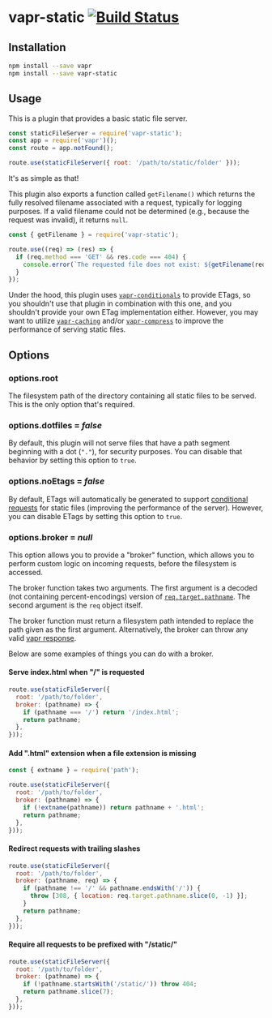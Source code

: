 # vapr-static [![Build Status](https://travis-ci.org/JoshuaWise/vapr-static.svg?branch=master)](https://travis-ci.org/JoshuaWise/vapr-static)

## Installation

```bash
npm install --save vapr
npm install --save vapr-static
```

## Usage

This is a plugin that provides a basic static file server.

```js
const staticFileServer = require('vapr-static');
const app = require('vapr')();
const route = app.notFound();

route.use(staticFileServer({ root: '/path/to/static/folder' }));
```

It's as simple as that!

This plugin also exports a function called `getFilename()` which returns the fully resolved filename associated with a request, typically for logging purposes. If a valid filename could not be determined (e.g., because the request was invalid), it returns `null`.

```js
const { getFilename } = require('vapr-static');

route.use((req) => (res) => {
  if (req.method === 'GET' && res.code === 404) {
    console.error(`The requested file does not exist: ${getFilename(req)}`);
  }
});
```

Under the hood, this plugin uses [`vapr-conditionals`](https://github.com/JoshuaWise/vapr-conditionals) to provide ETags, so you shouldn't use that plugin in combination with this one, and you shouldn't provide your own ETag implementation either. However, you may want to utilize [`vapr-caching`](https://github.com/JoshuaWise/vapr-caching) and/or [`vapr-compress`](https://github.com/JoshuaWise/vapr-compress) to improve the performance of serving static files.

## Options

### options.root

The filesystem path of the directory containing all static files to be served. This is the only option that's required.

### options.dotfiles = *false*

By default, this plugin will not serve files that have a path segment beginning with a dot (`"."`), for security purposes. You can disable that behavior by setting this option to `true`.

### options.noEtags = *false*

By default, ETags will automatically be generated to support [conditional requests](https://developer.mozilla.org/en-US/docs/Web/HTTP/Conditional_requests) for static files (improving the performance of the server). However, you can disable ETags by setting this option to `true`.

### options.broker = *null*

This option allows you to provide a "broker" function, which allows you to perform custom logic on incoming requests, before the filesystem is accessed.

The broker function takes two arguments. The first argument is a decoded (not containing percent-encodings) version of [`req.target.pathname`](https://github.com/JoshuaWise/vapr/blob/master/docs/reference/request.md#target---object). The second argument is the `req` object itself.

The broker function must return a filesystem path intended to replace the path given as the first argument. Alternatively, the broker can throw any valid [vapr response](https://github.com/JoshuaWise/vapr/blob/master/docs/reference/response.md#class-response).

Below are some examples of things you can do with a broker.

#### Serve index.html when "/" is requested

```js
route.use(staticFileServer({
  root: '/path/to/folder',
  broker: (pathname) => {
    if (pathname === '/') return '/index.html';
    return pathname;
  },
}));
```

#### Add ".html" extension when a file extension is missing

```js
const { extname } = require('path');

route.use(staticFileServer({
  root: '/path/to/folder',
  broker: (pathname) => {
    if (!extname(pathname)) return pathname + '.html';
    return pathname;
  },
}));
```

#### Redirect requests with trailing slashes

```js
route.use(staticFileServer({
  root: '/path/to/folder',
  broker: (pathname, req) => {
    if (pathname !== '/' && pathname.endsWith('/')) {
      throw [308, { location: req.target.pathname.slice(0, -1) }];
    }
    return pathname;
  },
}));
```

#### Require all requests to be prefixed with "/static/"

```js
route.use(staticFileServer({
  root: '/path/to/folder',
  broker: (pathname) => {
    if (!pathname.startsWith('/static/')) throw 404;
    return pathname.slice(7);
  },
}));
```
